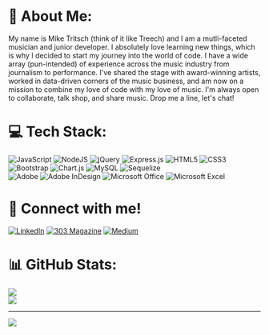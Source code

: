 # 💫 About Me:
My name is Mike Tritsch (think of it like Treech) and I am a mutli-faceted musician and junior developer. I absolutely love learning new things, which is why I decided to start my journey into the world of code. I have a wide array (pun-intended) of experience across the music industry from journalism to performance. I've shared the stage with award-winning artists, worked in data-driven corners of the music business, and am now on a mission to combine my love of code with my love of music. I'm always open to collaborate, talk shop, and share music. Drop me a line, let's chat!


# 💻 Tech Stack:
![JavaScript](https://img.shields.io/badge/javascript-%23323330.svg?style=for-the-badge&logo=javascript&logoColor=%23F7DF1E)
![NodeJS](https://img.shields.io/badge/node.js-6DA55F?style=for-the-badge&logo=node.js&logoColor=white)
![jQuery](https://img.shields.io/badge/jquery-%230769AD.svg?style=for-the-badge&logo=jquery&logoColor=white)
![Express.js](https://img.shields.io/badge/express.js-%23404d59.svg?style=for-the-badge&logo=express&logoColor=%2361DAFB)
![HTML5](https://img.shields.io/badge/html5-%23E34F26.svg?style=for-the-badge&logo=html5&logoColor=white) 
![CSS3](https://img.shields.io/badge/css3-%231572B6.svg?style=for-the-badge&logo=css3&logoColor=white) 
![Bootstrap](https://img.shields.io/badge/bootstrap-%238511FA.svg?style=for-the-badge&logo=bootstrap&logoColor=white)
![Chart.js](https://img.shields.io/badge/chart.js-F5788D.svg?style=for-the-badge&logo=chart.js&logoColor=white)
![MySQL](https://img.shields.io/badge/mysql-%2300000f.svg?style=for-the-badge&logo=mysql&logoColor=white)
![Sequelize](https://img.shields.io/badge/Sequelize-52B0E7?style=for-the-badge&logo=Sequelize&logoColor=white)  
![Adobe](https://img.shields.io/badge/adobe-%23FF0000.svg?style=for-the-badge&logo=adobe&logoColor=white) 
![Adobe InDesign](https://img.shields.io/badge/Adobe%20InDesign-49021F?style=for-the-badge&logo=adobeindesign&logoColor=FF3366)
![Microsoft Office](https://img.shields.io/badge/Microsoft_Office-D83B01?style=for-the-badge&logo=microsoft-office&logoColor=white)
![Microsoft Excel](https://img.shields.io/badge/Microsoft_Excel-217346?style=for-the-badge&logo=microsoft-excel&logoColor=white)

# 🤝 Connect with me!
[![LinkedIn](https://img.shields.io/badge/LinkedIn-0077B5?style=for-the-badge&logo=linkedin&logoColor=white)](https://www.linkedin.com/in/michael-tritsch/)
[![303 Magazine](https://img.shields.io/badge/303-Magazine-blue)](https://303magazine.com/author/michael-tritsch/)
[![Medium](https://img.shields.io/badge/Medium-12100E?style=for-the-badge&logo=medium&logoColor=white)](https://medium.com/@tritsch.mike)

# 📊 GitHub Stats:
![](https://github-readme-streak-stats.herokuapp.com/?user=MikeTritsch&theme=dark&hide_border=false)<br/>
![](https://github-readme-stats.vercel.app/api/top-langs/?username=MikeTritsch&theme=dark&hide_border=false&include_all_commits=false&count_private=false&layout=compact)

---
[![](https://visitcount.itsvg.in/api?id=MikeTritsch&icon=0&color=0)](https://visitcount.itsvg.in)

<!-- Proudly created with GPRM ( https://gprm.itsvg.in ) -->
